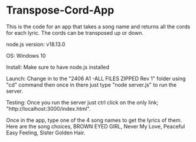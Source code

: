 # Transpose-Cord-App

This is the code for an app that takes a song name and returns all the cords for each lyric. The cords can be transposed up or down.

node.js version: v18.13.0

OS: Windows 10

Install: Make sure to have node.js installed

Launch: Change in to the "2406 A1 -ALL FILES ZIPPED Rev 1" folder using 
"cd" command then once in there just type "node server.js" to run the server.

Testing: Once you run the server just ctrl click on the only link; "http://localhost:3000/index.html".

Once in the app, type one of the 4 song names to get the lyrics of them. Here are the song choices, BROWN EYED GIRL, Never My Love, Peaceful Easy Feeling, Sister Golden Hair.
